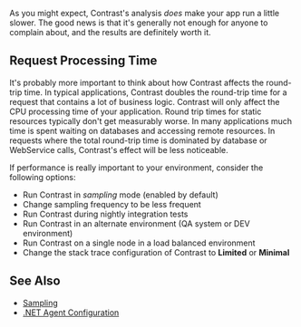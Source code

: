 <!--
title: "How Does The .NET Agent Affect App Performance?"
description: "Tips on improving application performance with the .NET agent"
tags: "troubleshoot configuration performance impact agent .Net"
-->

As you might expect, Contrast's analysis *does* make your app run a little slower. The good news is that it's generally not enough for anyone to complain about, and the results are definitely worth it.

## Request Processing Time

It's probably more important to think about how Contrast affects the round-trip time.  In typical applications,  Contrast doubles the round-trip time for a request that contains a lot of business logic.  Contrast will only affect the CPU processing time of your application.  Round trip times for static resources typically don't get measurably worse.  In many applications much time is spent waiting on databases and accessing remote resources. In requests where the total round-trip time is dominated by database or WebService calls, Contrast's effect will be less noticeable.

If performance is really important to your environment, consider the following options:

* Run Contrast in *sampling* mode (enabled by default)
* Change sampling frequency to be less frequent
* Run Contrast during nightly integration tests
* Run Contrast in an alternate environment (QA system or DEV environment)
* Run Contrast on a single node in a load balanced environment
* Change the stack trace configuration of Contrast to **Limited** or **Minimal**

## See Also

* [Sampling](admin_orgsettings.html#org-server)
* [.NET Agent Configuration](installation_netconfig.html#config)


